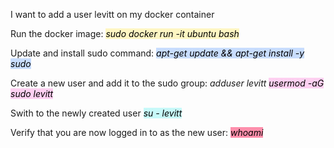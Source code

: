 I want to add a user levitt on my docker container

Run the docker image:
	*<mark style="background: #FFF3A3A6;">sudo docker run -it ubuntu bash</mark>*

Update and install sudo command:
	*<mark style="background: #ADCCFFA6;">apt-get update && apt-get install -y sudo</mark>*

Create a new user and add it to the sudo group:
	*adduser levitt*
	*<mark style="background: #FFB8EBA6;">usermod -aG sudo levitt</mark>*

Swith to the newly created user
	*<mark style="background: #ABF7F7A6;">su - levitt</mark>*

Verify that you are now logged in to as the new user:
	*<mark style="background: #FF5582A6;">whoami</mark>*
